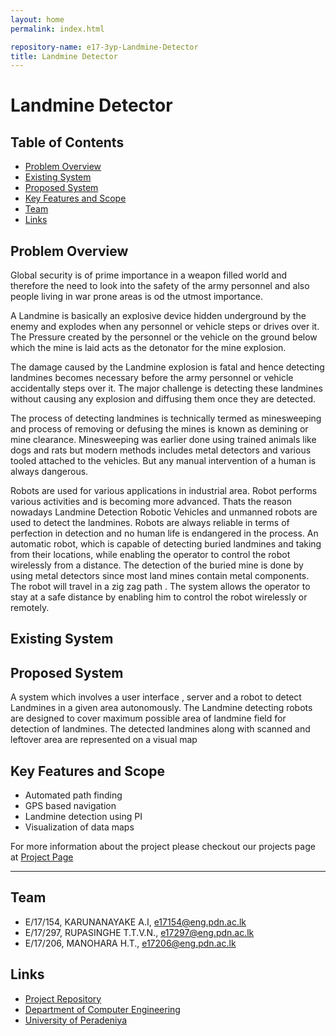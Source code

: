 ```yaml
---
layout: home
permalink: index.html

repository-name: e17-3yp-Landmine-Detector 
title: Landmine Detector 
---
```


[comment]: # "This is the standard layout for the project, but you can clean this and use your own template"

# Landmine Detector 

## Table of Contents
* [Problem Overview](#Problem-Overview)
* [Existing System](#Existing-System)
* [Proposed System](#Proposed-System)
* [Key Features and Scope](#Key-Features-and-Scope)
* [Team](#Team)
* [Links](#Links)

## Problem Overview

Global security is of prime importance in a weapon filled world and therefore the need to look into the safety of the army personnel and also people living in war prone areas is od the utmost importance.

A Landmine is basically an explosive device hidden underground by the enemy and explodes when any personnel or vehicle steps or drives over it. The Pressure created by the personnel or the vehicle on the ground below which the mine is laid acts as the detonator for the mine explosion. 

The damage caused by the Landmine explosion is fatal and hence detecting landmines becomes necessary before the army personnel or vehicle accidentally steps over it. The major challenge is detecting these landmines without causing any explosion and diffusing them once they are detected.

The process of detecting landmines is technically termed as minesweeping and process of removing or defusing the mines is known as demining or mine clearance. Minesweeping was earlier done using trained animals like dogs and rats but modern methods includes metal detectors and various tooled attached to the vehicles. But any manual intervention of a human is always dangerous.

Robots are used for various applications in industrial area. Robot performs various activities and is becoming more advanced. Thats the reason nowadays Landmine Detection Robotic Vehicles and unmanned robots are used to detect the landmines. Robots are always reliable in terms of perfection in detection and no human life is endangered in the process. An automatic robot, which is capable of detecting buried landmines and taking from their locations, while enabling the operator to control the robot wirelessly from a distance. The detection of the buried mine is done by using metal detectors since most land mines contain metal components. The robot will travel in a zig zag path . The system allows the operator to stay at a safe distance by enabling him to control the robot wirelessly or remotely.



## Existing System



<!-- GPR has been considered as the most promising subsurface sensing technique for landmine clearance operations in combination with a metal detector. This is because of its ability to detect both metallic and nonmetallic landmines. Furthermore, the capability for imaging and post processing of data enables the identification of detected objects. A system combining GPR and a metal detector is commonly called a dual sensor. The system uses the metal detector as the primary sensor for the detection and localization of metal-containing objects, after which it switches to GPR as the secondary sensor for target identification. GPR for landmine detection commonly employs relatively high frequencies in order to detect and/or image small objects near the surface and also to reduce the size of the antennas for easier handling and higher mobility. With high frequencies, GPR becomes more sensitive to the heterogeneity of the media surrounding the object, which results in unwanted scattering in the data. The unwanted scattered waves are commonly referred to as clutter. Clutter degrades the quality of the GPR data and makes their analysis and interpretation difficult. In the case of landmine detection, a false analysis or interpretation of the data may lead to an accidental detonation -->


## Proposed System
A system which involves a user interface , server and a robot to detect Landmines in a given area autonomously.
The Landmine detecting robots are designed to cover maximum possible area of landmine field for detection of landmines. The detected landmines along with scanned and leftover area are represented on a visual map

## Key Features and Scope
- Automated path finding
- GPS based navigation
- Landmine detection using PI
- Visualization of data maps


For more information about the project please checkout our projects page at 
[Project Page](https://cepdnaclk.github.io/e17-3yp-Landmine-Detector)

---

## Team
-  E/17/154, KARUNANAYAKE A.I, [e17154@eng.pdn.ac.lk](mailto:name@email.com)
-  E/17/297, RUPASINGHE T.T.V.N., [e17297@eng.pdn.ac.lk](mailto:name@email.com)
-  E/17/206, MANOHARA H.T., [e17206@eng.pdn.ac.lk](mailto:name@email.com)



## Links
<!-- - [Project Page](https://cepdnaclk.github.io/e17-3yp-Le-Detector) -->
- [Project Repository](https://github.com/cepdnaclk/e17-3yp-Landmine-Detector)
- [Department of Computer Engineering](http://www.ce.pdn.ac.lk/)
- [University of Peradeniya](https://eng.pdn.ac.lk/)


[//]: # (Please refer this to learn more about Markdown syntax)
[//]: # (https://github.com/adam-p/markdown-here/wiki/Markdown-Cheatsheet)
